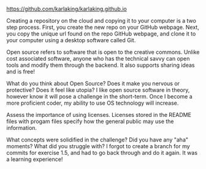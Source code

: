 https://github.com/karlaking/karlaking.github.io

Creating a repository on the cloud and copying it to your computer is a two step process. First, you create the new repo on your GitHub webpage. Next, you copy the unique url found on the repo GitHub webpage, and clone it to your computer using a desktop software called Git. 

Open source refers to software that is open to the creative commons. Unlike cost associated software, anyone who has the technical savvy can open tools and modify them through the backend. It also supports sharing ideas and is free! 

What do you think about Open Source? Does it make you nervous or protective? Does it feel like utopia?
I like open source software in theory, however know it will pose a challenge in the short-term. Once I become a more proficient coder, my ability to use OS technology will increase. 

Assess the importance of using licenses.
Licenses stored in the README files with progam files specify how the general public may use the information. 

What concepts were solidified in the challenge? Did you have any "aha" moments? What did you struggle with?
I forgot to create a branch for my commits for exercise 1.5, and had to go back through and do it again. It was a learning experience! 
